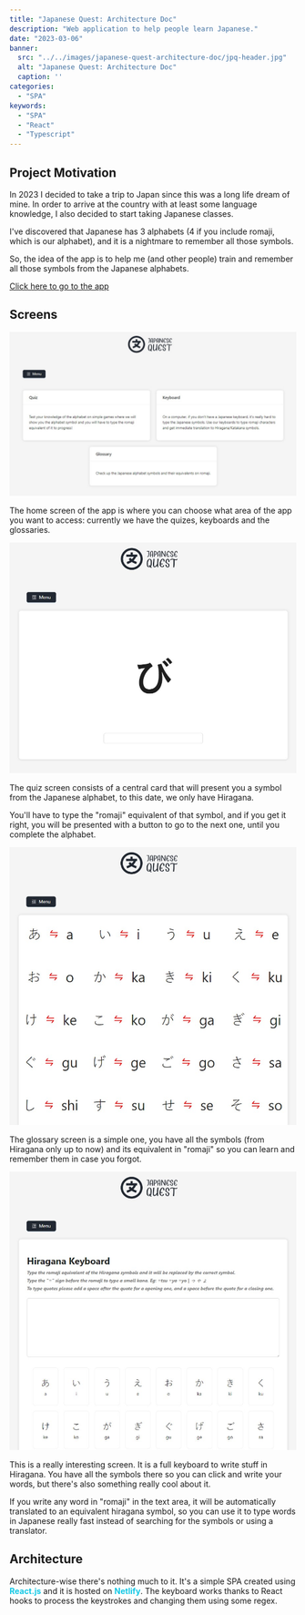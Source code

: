 ```yaml
---
title: "Japanese Quest: Architecture Doc"
description: "Web application to help people learn Japanese."
date: "2023-03-06"
banner:
  src: "../../images/japanese-quest-architecture-doc/jpq-header.jpg"
  alt: "Japanese Quest: Architecture Doc"
  caption: ''
categories:
  - "SPA"
keywords:
  - "SPA"
  - "React"
  - "Typescript"
---
```


## Project Motivation

In 2023 I decided to take a trip to Japan since this was a long life dream of mine. In order to arrive at the country with at least some language knowledge, I also decided to start taking Japanese classes.

I've discovered that Japanese has 3 alphabets (4 if you include romaji, which is our alphabet), and it is a nightmare to remember all those symbols.

So, the idea of the app is to help me (and other people) train and remember all those symbols from the Japanese alphabets.

[Click here to go to the app](https://japanese-quest.platiplus.dev)

## Screens

![Home Screen](../../images/japanese-quest-architecture-doc/home.jpg "Home screen")

The home screen of the app is where you can choose what area of the app you want to access: currently we have the quizes, keyboards and the glossaries.

![Quiz Screen](../../images/japanese-quest-architecture-doc/quiz.jpg)

The quiz screen consists of a central card that will present you a symbol from the Japanese alphabet, to this date, we only have Hiragana.

You'll have to type the "romaji" equivalent of that symbol, and if you get it right, you will be presented with a button to go to the next one, until you complete the alphabet.

![Glossary Screen](../../images/japanese-quest-architecture-doc/glossary.jpg "Glossary screen")

The glossary screen is a simple one, you have all the symbols (from Hiragana only up to now) and its equivalent in "romaji" so you can learn and remember them in case you forgot.

![Keyboard Screen](../../images/japanese-quest-architecture-doc/keyboard.jpg "Keyboard screen")

This is a really interesting screen. It is a full keyboard to write stuff in Hiragana. You have all the symbols there so you can click and write your words, but there's also something really cool about it.

If you write any word in "romaji" in the text area, it will be automatically translated to an equivalent hiragana symbol, so you can use it to type words in Japanese really fast instead of searching for the symbols or using a translator.

## Architecture

Architecture-wise there's nothing much to it. It's a simple SPA created using <span style="font-weight:bold; color: #13C8E5">React.js</span> and it is hosted on <span style="font-weight:bold; color: #13C8E5">Netlify</span>. The keyboard works thanks to React hooks to process the keystrokes and changing them using some regex.
